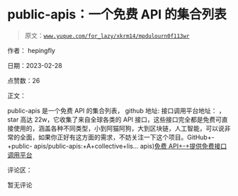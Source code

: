 # public-apis：一个免费 API 的集合列表

> 原文：[`www.yuque.com/for_lazy/xkrm14/mpdulourn0f113wr`](https://www.yuque.com/for_lazy/xkrm14/mpdulourn0f113wr)



作者： hepingfly 

日期：2023-02-28 

点赞数：26 

正文： 

public-apis 是一个免费 API 的集合列表， github 地址: 接口调用平台地址： ， star 高达 22w，它收集了来自全球各类的 API 接口，这些接口完全都是免费可直接使用的，涵盖各种不同类型，小到阿猫阿狗，大到区块链，人工智能，可以说非常的全面，如果你正好有这方面的需求，不妨关注一下这个项目。GitHub+-+public- apis/public-apis:+A+collective+lis... apis)[免费 API+-+提供免费接口调用平台](https://api.aa1.cn/) 

评论区： 

暂无评论 

